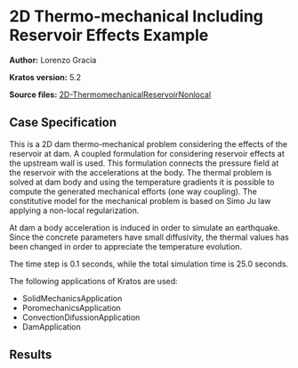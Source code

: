 # 2D Thermo-mechanical Including Reservoir Effects Example

**Author:** Lorenzo Gracia

**Kratos version:** 5.2

**Source files:** [2D-ThermomechanicalReservoirNonlocal](https://github.com/KratosMultiphysics/Examples/tree/master/dam/use_cases/2d_dam_thermo_mechanical_with_reservoir/source)

## Case Specification

This is a 2D dam thermo-mechanical problem considering the effects of the reservoir at dam. A coupled formulation for considering reservoir effects at the upstream wall is used. This formulation connects the pressure field at the reservoir with the accelerations at the body. The thermal problem is solved at dam body and using the temperature gradients it is possible to compute the generated mechanical efforts (one way coupling). The constitutive model for the mechanical problem is based on Simo Ju law applying a non-local regularization.

At dam a body acceleration is induced in order to simulate an earthquake. Since the concrete parameters have small diffusivity, the thermal values has been changed in order to appreciate the temperature evolution.

The time step is 0.1 seconds, while the total simulation time is 25.0 seconds.

The following applications of Kratos are used:
* SolidMechanicsApplication
* PoromechanicsApplication 
* ConvectionDifussionApplication
* DamApplication

## Results

